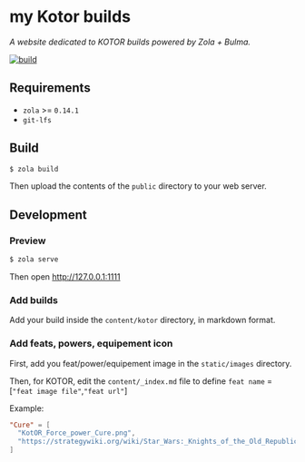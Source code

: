 # my Kotor builds

*A website dedicated to KOTOR builds powered by Zola + Bulma.*

[![build](https://github.com/src386/mykotorbuilds/actions/workflows/build-image.yml/badge.svg?branch=master)](https://github.com/src386/mykotorbuilds/actions/workflows/build-image.yml)

## Requirements

- `zola` >= `0.14.1`
- `git-lfs`

## Build

```bash
$ zola build
```

Then upload the contents of the `public` directory to your web server.

## Development

### Preview

```bash
$ zola serve
```

Then open http://127.0.0.1:1111

### Add builds

Add your build inside the `content/kotor` directory, in markdown format.

### Add feats, powers, equipement icon

First, add you feat/power/equipement image in the `static/images` directory.

Then, for KOTOR, edit the `content/_index.md` file to define `feat name` = [`"feat image file"`,`"feat url"`]

Example:

```toml
"Cure" = [
  "KotOR_Force_power_Cure.png",
  "https://strategywiki.org/wiki/Star_Wars:_Knights_of_the_Old_Republic/Force_powers#Cure"
]
```